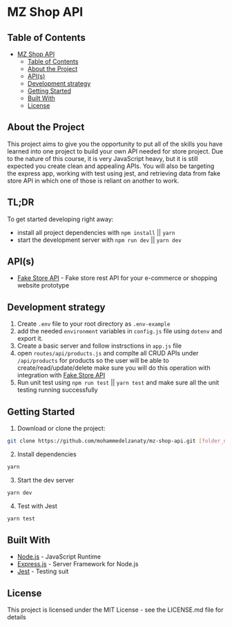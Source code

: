# MZ Shop API

## Table of Contents

- [MZ Shop API](#mz-shop-api)
  - [Table of Contents](#table-of-contents)
  - [About the Project](#about-the-project)
  - [API(s)](#apis)
  - [Development strategy](#development-strategy)
  - [Getting Started](#getting-started)
  - [Built With](#built-with)
  - [License](#license)

## About the Project

This project aims to give you the opportunity to put all of the skills you have learned into one project to build your own API needed for store project. Due to the nature of this course, it is very JavaScript heavy, but it is still expected you create clean and appealing APIs. You will also be targeting the express app, working with test using jest, and retrieving data from fake store API in which one of those is reliant on another to work.

## TL;DR

To get started developing right away:

* install all project dependencies with `npm install` || `yarn`
* start the development server with `npm run dev` || `yarn dev`


## API(s)

- [Fake Store API](https://fakestoreapi.com/) - Fake store rest API for your e-commerce or shopping website prototype

## Development strategy

1. Create `.env` file to your root directory as `.env-example`
2. add the needed `environment` variables in `config.js` file using `dotenv` and export it.
3. Create a basic server and follow instrsctions in `app.js` file
4. open `routes/api/products.js` and complte all CRUD APIs under `/api/products` for products so the user will be able to create/read/update/delete make sure you will do this operation with integration with [Fake Store API](https://fakestoreapi.com/)
5. Run unit test using `npm run test` || `yarn test` and make sure all the unit testing running successfully

## Getting Started

1. Download or clone the project:

```bash
git clone https://github.com/mohammedelzanaty/mz-shop-api.git [folder_name]
```

2. Install dependencies

```bash
yarn
```

3. Start the dev server

```bash
yarn dev
```

4. Test with Jest

```bash
yarn test
```

## Built With

- [Node.js](https://nodejs.org/en/) - JavaScript Runtime
- [Express.js](https://expressjs.com/) - Server Framework for Node.js
- [Jest](https://jestjs.io/) - Testing suit

## License

This project is licensed under the MIT License - see the LICENSE.md file for details
